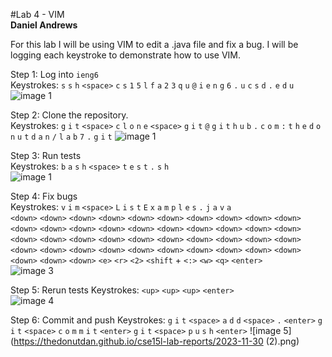 #Lab 4 - VIM  
**Daniel Andrews**  

For this lab I will be using VIM to edit a .java file and fix a bug. I will be logging each keystroke to demonstrate how to use VIM.  

Step 1: Log into `ieng6`  
Keystrokes: `s` `s` `h` `<space>` `c` `s` `1` `5` `l` `f` `a` `2` `3` `q` `u` `@` `i` `e` `n` `g` `6` `.` `u` `c` `s` `d` `.` `e` `d` `u`
![image 1](https://thedonutdan.github.io/cse15l-lab-reports/2023-11-30.png)

Step 2: Clone the repository.  
Keystrokes: `g` `i` `t` `<space>` `c` `l` `o` `n` `e` `<space>` `g` `i` `t` `@` `g` `i` `t` `h` `u` `b` `.` `c` `o` `m` `:` `t` `h` `e` `d` `o` `n` `u` `t` `d` `a` `n` `/` `l` `a` `b` `7` `.` `g` `i` `t`
![image 1](https://thedonutdan.github.io/cse15l-lab-reports/sshandclone.png)

Step 3: Run tests  
Keystrokes: `b` `a` `s` `h` `<space>` `t` `e` `s` `t` `.` `s` `h`  
![image 1](https://thedonutdan.github.io/cse15l-lab-reports/step6.png)

Step 4: Fix bugs  
Keystrokes: `v` `i` `m` `<space>` `L` `i` `s` `t` `E` `x` `a` `m` `p` `l` `e` `s` `.` `j` `a` `v` `a`  
`<down>` `<down>` `<down>` `<down>` `<down>` `<down>` `<down>` `<down>` `<down>` `<down>` `<down>` `<down>` `<down>` `<down>` `<down>` `<down>` `<down>` `<down>` `<down>` `<down>` `<down>` `<down>` `<down>` `<down>` `<down>` `<down>` `<down>` `<down>` `<down>` `<down>` `<down>` `<down>` `<down>` `<down>` `<down>` `<down>` `<down>` `<down>` `<down>` `<down>` `<down>` `<down>` `<down>` `<e>` `<r>` `<2>` `<shift` + `<:>` `<w>` `<q>` `<enter>`  
![image 3](https://thedonutdan.github.io/cse15l-lab-reports/step7.png)

Step 5: Rerun tests
Keystrokes: `<up>` `<up>` `<up>` `<enter>`  
![image 4](https://thedonutdan.github.io/cse15l-lab-reports/step8.png)

Step 6: Commit and push
Keystrokes: `g` `i` `t` `<space>` `a` `d` `d` `<space>` `.` `<enter>` `g` `i` `t` `<space>` `c` `o` `m` `m` `i` `t` `<enter>` `g` `i` `t` `<space>` `p` `u` `s` `h` `<enter>`
![image 5](https://thedonutdan.github.io/cse15l-lab-reports/2023-11-30 (2).png)
